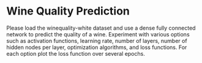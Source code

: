 # Wine Quality Prediction

Please load the winequality-white dataset and use a dense fully connected network to predict the quality of a wine.
Experiment with various options such as activation functions, learning rate, number of layers, number of hidden nodes per layer,
optimization algorithms, and loss functions. For each option plot the loss function over several epochs.